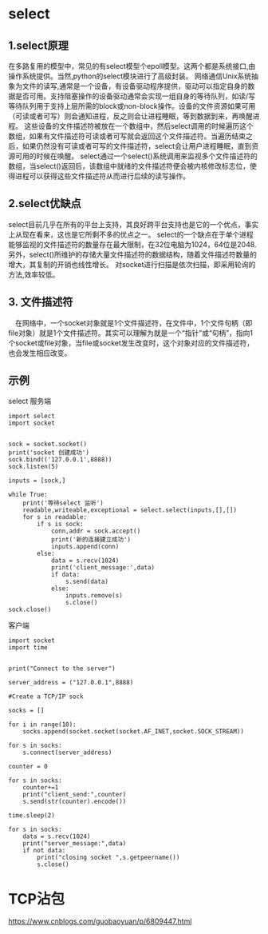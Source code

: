 # select

## 1.select原理
在多路复用的模型中，常见的有select模型个epoll模型。这两个都是系统接口,由操作系统提供。当然,python的select模块进行了高级封装。
网络通信Unix系统抽象为文件的读写,通常是一个设备，有设备驱动程序提供，驱动可以指定自身的数据是否可用。支持阻塞操作的设备驱动通常会实现一组自身的等待队列，如读/写等待队列用于支持上层所需的block或non-block操作。设备的文件资源如果可用（可读或者可写）则会通知进程，反之则会让进程睡眠，等到数据到来，再唤醒进程。
这些设备的文件描述符被放在一个数组中，然后select调用的时候遍历这个数组，如果有文件描述符可读或者可写就会返回这个文件描述符。当遍历结束之后，如果仍然没有可读或者可写的文件描述符，select会让用户进程睡眠，直到资源可用的时候在唤醒。
select通过一个select()系统调用来监视多个文件描述符的数组，当select()返回后，该数组中就绪的文件描述符便会被内核修改标志位，使得进程可以获得这些文件描述符从而进行后续的读写操作。

## 2.select优缺点
select目前几乎在所有的平台上支持，其良好跨平台支持也是它的一个优点，事实上从现在看来，这也是它所剩不多的优点之一。
select的一个缺点在于单个进程能够监视的文件描述符的数量存在最大限制，在32位电脑为1024，64位是2048.
另外，select()所维护的存储大量文件描述符的数据结构，随着文件描述符数量的增大，其复制的开销也线性增长。
对socket进行扫描是依次扫描，即采用轮询的方法,效率较低。

## 3. 文件描述符
　在网络中，一个socket对象就是1个文件描述符，在文件中，1个文件句柄（即file对象）就是1个文件描述符。其实可以理解为就是一个“指针”或“句柄”，指向1个socket或file对象，当file或socket发生改变时，这个对象对应的文件描述符，也会发生相应改变。


## 示例
select 服务端
```
import select
import socket


sock = socket.socket()
print('socket 创建成功')
sock.bind(('127.0.0.1',8888))
sock.listen(5)

inputs = [sock,]

while True:
    print('等待select 监听')
    readable,writeable,exceptional = select.select(inputs,[],[])
    for s in readable:
        if s is sock:
            conn,addr = sock.accept()
            print('新的连接建立成功')
            inputs.append(conn)
        else:
            data = s.recv(1024)
            print('client_message:',data)
            if data:
                s.send(data)
            else:
                inputs.remove(s)
                s.close()
sock.close()
```
客户端
```
import socket
import time


print("Connect to the server")

server_address = ("127.0.0.1",8888)

#Create a TCP/IP sock

socks = []

for i in range(10):
    socks.append(socket.socket(socket.AF_INET,socket.SOCK_STREAM))

for s in socks:
    s.connect(server_address)

counter = 0

for s in socks:
    counter+=1
    print("client_send:",counter)
    s.send(str(counter).encode())

time.sleep(2)

for s in socks:
    data = s.recv(1024)
    print("server_message:",data)
    if not data:
        print("closing socket ",s.getpeername())
        s.close()
```

# TCP沾包

https://www.cnblogs.com/guobaoyuan/p/6809447.html



